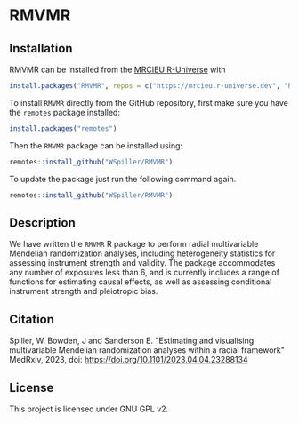 # RMVMR

## Installation


RMVMR can be installed from the [MRCIEU R-Universe](https://mrcieu.r-universe.dev/) with

```r
install.packages("RMVMR", repos = c("https://mrcieu.r-universe.dev", "https://cloud.r-project.org"))
```

To install `RMVMR` directly from the GitHub repository, first make sure you have the `remotes` package installed:

```r
install.packages("remotes")
```

Then the `RMVMR` package can be installed using:

```r
remotes::install_github("WSpiller/RMVMR")
```

To update the package just run the following command again.

```r
remotes::install_github("WSpiller/RMVMR")
``` 

## Description

We have written the `RMVMR` R package to perform radial multivariable Mendelian randomization analyses, including heterogeneity
statistics for assessing instrument strength and validity. The package accommodates any number of exposures less than 6,
and is currently includes a range of functions for estimating causal effects, as well as assessing conditional instrument strength and pleiotropic bias.

## Citation

Spiller, W. Bowden, J and Sanderson E. "Estimating and visualising multivariable Mendelian randomization analyses within a radial framework" MedRxiv, 2023, doi: https://doi.org/10.1101/2023.04.04.23288134

## License

This project is licensed under GNU GPL v2.
